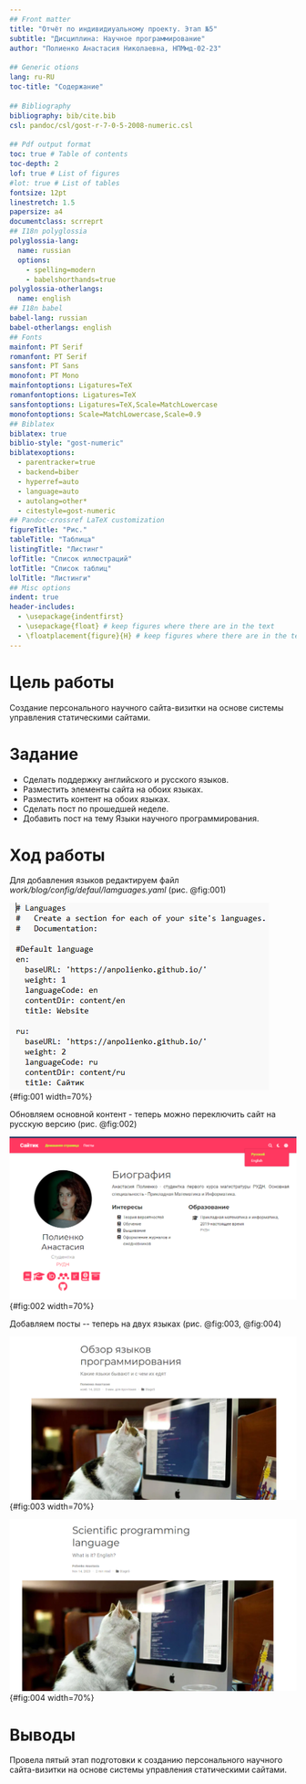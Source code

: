 ```yaml
---
## Front matter
title: "Отчёт по индивидиуальному проекту. Этап №5"
subtitle: "Дисциплина: Научное программирование"
author: "Полиенко Анастасия Николаевна, НПМмд-02-23"

## Generic otions
lang: ru-RU
toc-title: "Содержание"

## Bibliography
bibliography: bib/cite.bib
csl: pandoc/csl/gost-r-7-0-5-2008-numeric.csl

## Pdf output format
toc: true # Table of contents
toc-depth: 2
lof: true # List of figures
#lot: true # List of tables
fontsize: 12pt
linestretch: 1.5
papersize: a4
documentclass: scrreprt
## I18n polyglossia
polyglossia-lang:
  name: russian
  options:
	- spelling=modern
	- babelshorthands=true
polyglossia-otherlangs:
  name: english
## I18n babel
babel-lang: russian
babel-otherlangs: english
## Fonts
mainfont: PT Serif
romanfont: PT Serif
sansfont: PT Sans
monofont: PT Mono
mainfontoptions: Ligatures=TeX
romanfontoptions: Ligatures=TeX
sansfontoptions: Ligatures=TeX,Scale=MatchLowercase
monofontoptions: Scale=MatchLowercase,Scale=0.9
## Biblatex
biblatex: true
biblio-style: "gost-numeric"
biblatexoptions:
  - parentracker=true
  - backend=biber
  - hyperref=auto
  - language=auto
  - autolang=other*
  - citestyle=gost-numeric
## Pandoc-crossref LaTeX customization
figureTitle: "Рис."
tableTitle: "Таблица"
listingTitle: "Листинг"
lofTitle: "Список иллюстраций"
lotTitle: "Список таблиц"
lolTitle: "Листинги"
## Misc options
indent: true
header-includes:
  - \usepackage{indentfirst}
  - \usepackage{float} # keep figures where there are in the text
  - \floatplacement{figure}{H} # keep figures where there are in the text
---
```


# Цель работы

Создание персонального научного сайта-визитки на основе системы управления статическими сайтами.

# Задание

- Сделать поддержку английского и русского языков.
- Разместить элементы сайта на обоих языках.
- Разместить контент на обоих языках.
- Сделать пост по прошедшей неделе.
- Добавить пост на тему Языки научного программирования.

# Ход работы

Для добавления языков редактируем файл *work/blog/config/defaul/lamguages.yaml* (рис. @fig:001)

![Языки](image/1.png){#fig:001 width=70%}

Обновляем основной контент - теперь можно переключить сайт на русскую версию (рис. @fig:002)

![Основная информация на русском](image/2.png){#fig:002 width=70%}

Добавляем посты -- теперь на двух языках (рис. @fig:003, @fig:004)

![Пост на русском](image/3.png){#fig:003 width=70%}

![Пост на английском](image/4.png){#fig:004 width=70%}

# Выводы

Провела пятый этап подготовки к созданию персонального научного сайта-визитки на основе системы управления статическими сайтами.
